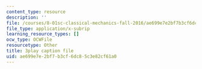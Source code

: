 ```yaml
---
content_type: resource
description: ''
file: /courses/8-01sc-classical-mechanics-fall-2016/ae699e7e2bf7b3cf6dc85c3e82cf61a0_7TljYDljC5w.srt
file_type: application/x-subrip
learning_resource_types: []
ocw_type: OCWFile
resourcetype: Other
title: 3play caption file
uid: ae699e7e-2bf7-b3cf-6dc8-5c3e82cf61a0
---
```

